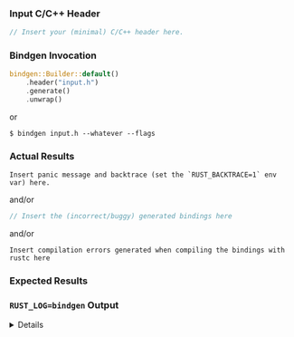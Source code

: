 ### Input C/C++ Header

```C++
// Insert your (minimal) C/C++ header here.
```

### Bindgen Invocation

<!-- Place either the `bindgen::Builder` or the command line flags used here. -->

```Rust
bindgen::Builder::default()
    .header("input.h")
    .generate()
    .unwrap()
```

or

```
$ bindgen input.h --whatever --flags
```

### Actual Results

```
Insert panic message and backtrace (set the `RUST_BACKTRACE=1` env var) here.
```

and/or

```rust
// Insert the (incorrect/buggy) generated bindings here
```

and/or

```
Insert compilation errors generated when compiling the bindings with rustc here
```

### Expected Results

<!--
Replace this with a description of what you expected instead of the actual
results. The more precise, the better! For example, if a struct in the generated
bindings is missing a field that exists in the C/C++ struct, note that here.
-->

### `RUST_LOG=bindgen` Output

<details>

```
Insert debug logging when running bindgen with the `RUST_LOG=bindgen` environment
variable set.
```

</details>
